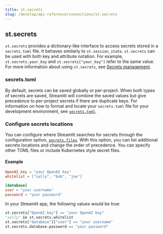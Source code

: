 ```yaml
---
title: st.secrets
slug: /develop/api-reference/connections/st.secrets
---
```


## st.secrets

`st.secrets` provides a dictionary-like interface to access secrets stored in a `secrets.toml` file. It behaves similarly to `st.session_state`. `st.secrets` can be used with both key and attribute notation. For example, `st.secrets.your_key` and `st.secrets["your_key"]` refer to the same value. For more information about using `st.secrets`, see [Secrets management](/develop/concepts/connections/secrets-management).

### secrets.toml

By default, secrets can be saved globally or per-project. When both types of secrets are saved, Streamlit will combine the saved values but give precedence to per-project secrets if there are duplicate keys. For information on how to format and locate your `secrets.toml` file for your development environment, see [`secrets.toml`](/develop/api-reference/connections/secrets.toml).

### Configure secrets locations

You can configure where Streamlit searches for secrets through the configuration option, [`secrets.files`](/develop/api-reference/configuration/config.toml#secrets). With this option, you can list additional secrets locations and change the order of precedence. You can specify other TOML files or include Kubernetes style secret files.

#### Example

```toml
OpenAI_key = "your OpenAI key"
whitelist = ["sally", "bob", "joe"]

[database]
user = "your username"
password = "your password"
```

In your Streamlit app, the following values would be true:

```python
st.secrets["OpenAI_key"] == "your OpenAI key"
"sally" in st.secrets.whitelist
st.secrets["database"]["user"] == "your username"
st.secrets.database.password == "your password"
```
